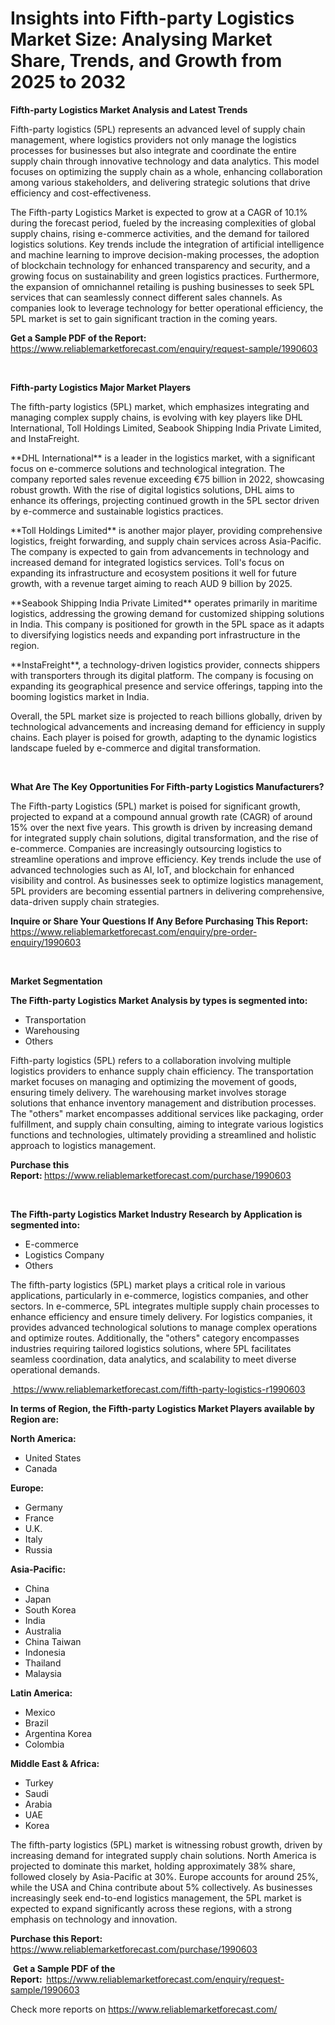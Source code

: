 <p><h1>Insights into Fifth-party Logistics Market Size: Analysing Market Share, Trends, and Growth from 2025 to 2032</h1></p><p><strong>Fifth-party Logistics Market Analysis and Latest Trends</strong></p>
<p><p>Fifth-party logistics (5PL) represents an advanced level of supply chain management, where logistics providers not only manage the logistics processes for businesses but also integrate and coordinate the entire supply chain through innovative technology and data analytics. This model focuses on optimizing the supply chain as a whole, enhancing collaboration among various stakeholders, and delivering strategic solutions that drive efficiency and cost-effectiveness. </p><p>The Fifth-party Logistics Market is expected to grow at a CAGR of 10.1% during the forecast period, fueled by the increasing complexities of global supply chains, rising e-commerce activities, and the demand for tailored logistics solutions. Key trends include the integration of artificial intelligence and machine learning to improve decision-making processes, the adoption of blockchain technology for enhanced transparency and security, and a growing focus on sustainability and green logistics practices. Furthermore, the expansion of omnichannel retailing is pushing businesses to seek 5PL services that can seamlessly connect different sales channels. As companies look to leverage technology for better operational efficiency, the 5PL market is set to gain significant traction in the coming years.</p></p>
<p><strong>Get a Sample PDF of the Report:&nbsp;</strong> <a href="https://www.reliablemarketforecast.com/enquiry/request-sample/1990603?utm_campaign=2820&utm_medium=2&utm_source=Github&utm_content=ia&utm_term=11032025&utm_id=fifth-party-logistics">https://www.reliablemarketforecast.com/enquiry/request-sample/1990603</a></p>
<p>&nbsp;</p>
<p><strong>Fifth-party Logistics Major Market Players</strong></p>
<p><p>The fifth-party logistics (5PL) market, which emphasizes integrating and managing complex supply chains, is evolving with key players like DHL International, Toll Holdings Limited, Seabook Shipping India Private Limited, and InstaFreight.</p><p>**DHL International** is a leader in the logistics market, with a significant focus on e-commerce solutions and technological integration. The company reported sales revenue exceeding €75 billion in 2022, showcasing robust growth. With the rise of digital logistics solutions, DHL aims to enhance its offerings, projecting continued growth in the 5PL sector driven by e-commerce and sustainable logistics practices.</p><p>**Toll Holdings Limited** is another major player, providing comprehensive logistics, freight forwarding, and supply chain services across Asia-Pacific. The company is expected to gain from advancements in technology and increased demand for integrated logistics services. Toll's focus on expanding its infrastructure and ecosystem positions it well for future growth, with a revenue target aiming to reach AUD 9 billion by 2025.</p><p>**Seabook Shipping India Private Limited** operates primarily in maritime logistics, addressing the growing demand for customized shipping solutions in India. This company is positioned for growth in the 5PL space as it adapts to diversifying logistics needs and expanding port infrastructure in the region. </p><p>**InstaFreight**, a technology-driven logistics provider, connects shippers with transporters through its digital platform. The company is focusing on expanding its geographical presence and service offerings, tapping into the booming logistics market in India. </p><p>Overall, the 5PL market size is projected to reach billions globally, driven by technological advancements and increasing demand for efficiency in supply chains. Each player is poised for growth, adapting to the dynamic logistics landscape fueled by e-commerce and digital transformation.</p></p>
<p>&nbsp;</p>
<p><strong>What Are The Key Opportunities For Fifth-party Logistics Manufacturers?</strong></p>
<p><p>The Fifth-party Logistics (5PL) market is poised for significant growth, projected to expand at a compound annual growth rate (CAGR) of around 15% over the next five years. This growth is driven by increasing demand for integrated supply chain solutions, digital transformation, and the rise of e-commerce. Companies are increasingly outsourcing logistics to streamline operations and improve efficiency. Key trends include the use of advanced technologies such as AI, IoT, and blockchain for enhanced visibility and control. As businesses seek to optimize logistics management, 5PL providers are becoming essential partners in delivering comprehensive, data-driven supply chain strategies.</p></p>
<p><strong>Inquire or Share Your Questions If Any Before Purchasing This Report:</strong> <a href="https://www.reliablemarketforecast.com/enquiry/pre-order-enquiry/1990603?utm_campaign=2820&utm_medium=2&utm_source=Github&utm_content=ia&utm_term=11032025&utm_id=fifth-party-logistics">https://www.reliablemarketforecast.com/enquiry/pre-order-enquiry/1990603</a></p>
<p>&nbsp;</p>
<p><strong>Market Segmentation</strong></p>
<p><strong>The Fifth-party Logistics Market Analysis by types is segmented into:</strong></p>
<p><ul><li>Transportation</li><li>Warehousing</li><li>Others</li></ul></p>
<p><p>Fifth-party logistics (5PL) refers to a collaboration involving multiple logistics providers to enhance supply chain efficiency. The transportation market focuses on managing and optimizing the movement of goods, ensuring timely delivery. The warehousing market involves storage solutions that enhance inventory management and distribution processes. The "others" market encompasses additional services like packaging, order fulfillment, and supply chain consulting, aiming to integrate various logistics functions and technologies, ultimately providing a streamlined and holistic approach to logistics management.</p></p>
<p><strong>Purchase this Report:&nbsp;</strong><a href="https://www.reliablemarketforecast.com/purchase/1990603?utm_campaign=2820&utm_medium=2&utm_source=Github&utm_content=ia&utm_term=11032025&utm_id=fifth-party-logistics">https://www.reliablemarketforecast.com/purchase/1990603</a></p>
<p>&nbsp;</p>
<p><strong>The Fifth-party Logistics Market Industry Research by Application is segmented into:</strong></p>
<p><ul><li>E-commerce</li><li>Logistics Company</li><li>Others</li></ul></p>
<p><p>The fifth-party logistics (5PL) market plays a critical role in various applications, particularly in e-commerce, logistics companies, and other sectors. In e-commerce, 5PL integrates multiple supply chain processes to enhance efficiency and ensure timely delivery. For logistics companies, it provides advanced technological solutions to manage complex operations and optimize routes. Additionally, the "others" category encompasses industries requiring tailored logistics solutions, where 5PL facilitates seamless coordination, data analytics, and scalability to meet diverse operational demands.</p></p>
<p><a href="https://www.reliablemarketforecast.com/fifth-party-logistics-r1990603?utm_campaign=2820&utm_medium=2&utm_source=Github&utm_content=ia&utm_term=11032025&utm_id=fifth-party-logistics">&nbsp;https://www.reliablemarketforecast.com/fifth-party-logistics-r1990603</a></p>
<p><strong>In terms of Region, the Fifth-party Logistics Market Players available by Region are:</strong></p>
<p>
    <p> <strong> North America: </strong>
        <ul>
            <li>United States</li>
            <li>Canada</li>
        </ul>
        </p> 
    <p> <strong> Europe: </strong>
        <ul>
            <li>Germany</li>
            <li>France</li>
            <li>U.K.</li>
            <li>Italy</li>
            <li>Russia</li>
        </ul>
        </p> 
    <p> <strong> Asia-Pacific: </strong>
        <ul>
            <li>China</li>
            <li>Japan</li>
            <li>South Korea</li>
            <li>India</li>
            <li>Australia</li>
            <li>China Taiwan</li>
            <li>Indonesia</li>
            <li>Thailand</li>
            <li>Malaysia</li>
        </ul>
        </p> 
    <p> <strong> Latin America: </strong>
        <ul>
            <li>Mexico</li>
            <li>Brazil</li>
            <li>Argentina Korea</li>
            <li>Colombia</li>
        </ul>
        </p> 
    <p> <strong> Middle East & Africa: </strong>
        <ul>
            <li>Turkey</li>
            <li>Saudi</li>
            <li>Arabia</li>
            <li>UAE</li>
            <li>Korea</li>
        </ul>
    </p>
    </p>
<p><p>The fifth-party logistics (5PL) market is witnessing robust growth, driven by increasing demand for integrated supply chain solutions. North America is projected to dominate this market, holding approximately 38% share, followed closely by Asia-Pacific at 30%. Europe accounts for around 25%, while the USA and China contribute about 5% collectively. As businesses increasingly seek end-to-end logistics management, the 5PL market is expected to expand significantly across these regions, with a strong emphasis on technology and innovation.</p></p>
<p><strong>Purchase this Report: </strong><a href="https://www.reliablemarketforecast.com/purchase/1990603?utm_campaign=2820&utm_medium=2&utm_source=Github&utm_content=ia&utm_term=11032025&utm_id=fifth-party-logistics">https://www.reliablemarketforecast.com/purchase/1990603</a></p>
<p>&nbsp;<strong>Get a Sample PDF of the Report:&nbsp;&nbsp;</strong><a href="https://www.reliablemarketforecast.com/enquiry/request-sample/1990603?utm_campaign=2820&utm_medium=2&utm_source=Github&utm_content=ia&utm_term=11032025&utm_id=fifth-party-logistics">https://www.reliablemarketforecast.com/enquiry/request-sample/1990603</a></p>
<p><strong></strong></p>
<p>Check more reports on <a href="https://www.reliablemarketforecast.com/?utm_campaign=2820&utm_medium=2&utm_source=Github&utm_content=ia&utm_term=11032025&utm_id=fifth-party-logistics">https://www.reliablemarketforecast.com/</a></p>